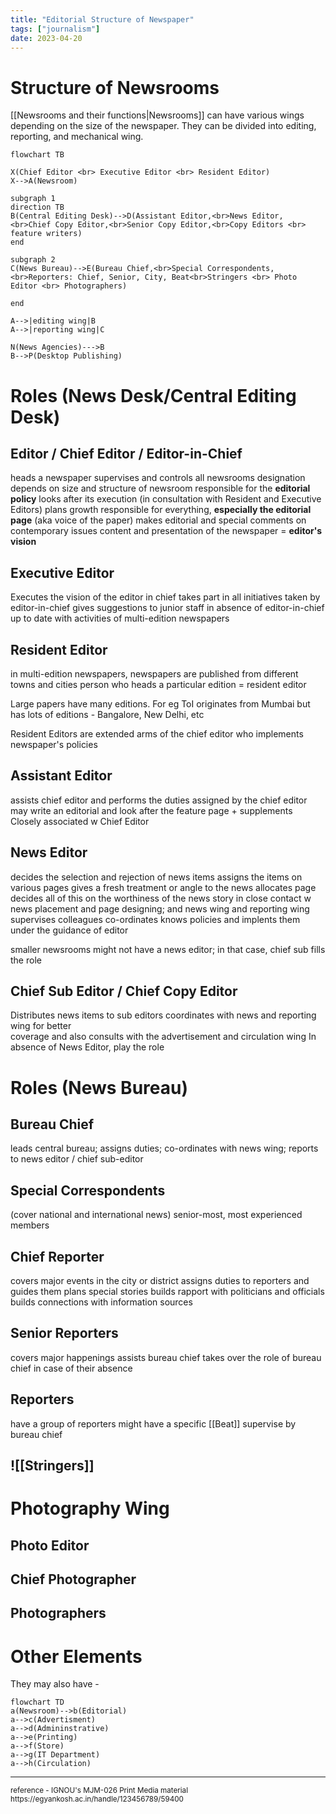 ```yaml
---
title: "Editorial Structure of Newspaper"
tags: ["journalism"]
date: 2023-04-20
---
```


# Structure of Newsrooms
[[Newsrooms and their functions|Newsrooms]] can have various wings depending on the size of the newspaper. They can be divided into editing, reporting, and mechanical wing.

```mermaid
flowchart TB

X(Chief Editor <br> Executive Editor <br> Resident Editor)
X-->A(Newsroom)

subgraph 1
direction TB
B(Central Editing Desk)-->D(Assistant Editor,<br>News Editor, <br>Chief Copy Editor,<br>Senior Copy Editor,<br>Copy Editors <br> feature writers)
end

subgraph 2
C(News Bureau)-->E(Bureau Chief,<br>Special Correspondents,<br>Reporters: Chief, Senior, City, Beat<br>Stringers <br> Photo Editor <br> Photographers)

end

A-->|editing wing|B
A-->|reporting wing|C

N(News Agencies)--->B
B-->P(Desktop Publishing)

```
# Roles (News Desk/Central Editing Desk)
## Editor / Chief Editor / Editor-in-Chief
heads a newspaper
supervises and controls all newsrooms
designation depends on size and structure of newsroom
responsible for the **editorial policy**
looks after its execution (in consultation with Resident and Executive Editors)
plans growth
responsible for everything, **especially the editorial page** (aka voice of the paper)
makes editorial and special comments on contemporary issues
content and presentation of the newspaper = **editor's vision**

## Executive Editor
Executes the vision of the editor in chief
takes part in all initiatives taken by editor-in-chief 
gives suggestions to junior staff in absence of editor-in-chief
up to date with activities of multi-edition newspapers 

## Resident Editor
in multi-edition newspapers, newspapers are published from different towns and cities 
person who heads a particular edition = resident editor

Large papers have many editions. For eg ToI originates from Mumbai but has lots of editions - Bangalore, New Delhi, etc

Resident Editors are extended arms of the chief editor who implements newspaper's policies


## Assistant Editor
assists chief editor and performs the duties assigned by the chief editor
may write an editorial and look after the feature page + supplements
Closely associated w Chief Editor

## News Editor
decides the selection and rejection of news items
assigns the items on various pages
gives a fresh treatment or angle to the news
allocates page 
decides all of this on the worthiness of the news story
in close contact w news placement and page designing; and news wing and reporting wing
supervises colleagues
co-ordinates 
knows policies and implents them under the guidance of editor

smaller newsrooms might not have a news editor; in that case, chief sub fills the role 

## Chief Sub Editor / Chief Copy Editor
Distributes news items to sub editors 
coordinates with news and reporting wing for better  
coverage and also consults with the advertisement and circulation wing
In absence of News Editor, play the role 

# Roles (News Bureau)
## Bureau Chief
leads central bureau; 
assigns duties;
co-ordinates with news wing; 
reports to news editor / chief sub-editor

## Special Correspondents
(cover national and international news)
senior-most, most experienced members

## Chief Reporter
covers major events in the city or district 
assigns duties to reporters and guides them
plans special stories
builds rapport with politicians and officials
builds connections with information sources

## Senior Reporters
covers major happenings
assists bureau chief
takes over the role of bureau chief in case of their absence 

## Reporters
have a group of reporters 
might have a specific [[Beat]]
supervise by bureau chief 

## ![[Stringers]]
# Photography Wing
## Photo Editor
## Chief Photographer
## Photographers

# Other Elements
 They may also have - 
```mermaid
flowchart TD
a(Newsroom)-->b(Editorial)
a-->c(Advertisment)
a-->d(Admininstrative)
a-->e(Printing)
a-->f(Store)
a-->g(IT Department)
a-->h(Circulation)
```

---
<sub>
reference - 
IGNOU's MJM-026 Print Media material
https://egyankosh.ac.in/handle/123456789/59400
</sub>
